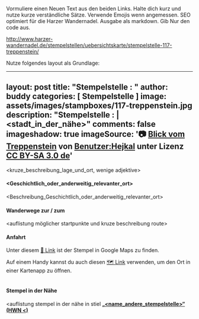 Vormuliere einen Neuen Text aus den beiden Links. 
Halte dich kurz und nutze kurze verständliche Sätze. Verwende Emojis wenn angemessen.
SEO optimiert für die Harzer Wandernadel.
Ausgabe als markdown. Gib Nur den code aus.

http://www.harzer-wandernadel.de/stempelstellen/uebersichtskarte/stempelstelle-117-treppenstein/


Nutze folgendes layout als Grundlage:

---
layout: post
title:  "Stempelstelle <nummer>: <name>"
author: buddy
categories: [ Stempelstelle ]
image: assets/images/stampboxes/117-treppenstein.jpg
description: "Stempelstelle <nummer>: <name> | <stadt_in_der_nähe>"
comments: false
imageshadow: true
imageSource: '📷 [Blick vom Treppenstein](https://commons.wikimedia.org/wiki/File:Blick_vom_Treppenstein.jpg) von <a href="https://de.wikipedia.org/wiki/Benutzer:Hejkal" class="extiw" title="de:Benutzer:Hejkal">Benutzer:Hejkal</a> unter Lizenz [CC BY-SA 3.0 de](https://creativecommons.org/licenses/by-sa/3.0/de/deed.en)'
---

<kruze_beschreibung_lage_und_ort, wenige adjektive>



#### <Geschichtlich_oder_anderweitig_relevanter_ort>

<Beschreibung_Geschichtlich_oder_anderweitig_relevanter_ort>

#### Wanderwege zur / zum <namen>

<auflistung möglicher startpunkte und kruze beschreibung route>

#### Anfahrt

Unter diesem [📍 Link](https://www.google.com/maps/dir/?api=1&origin=&destination=<Latitude>%2C%20<Longitude>) ist der Stempel in Google Maps zu finden.


<div class="mobile-only">
  Auf einem Handy kannst du auch diesen 
  <a href="geo:<Latitude>,<Longitude>">🗺️ Link</a> 
  verwenden, um den Ort in einer Kartenapp zu öffnen.
</div>
</br>

#### Stempel in der Nähe
<auflistung stempel in der nähe in stiel [**„<name_andere_stempelstelle>“ (HWN <)**](/stempelstelle-<nummer>-<name_snail_case>)